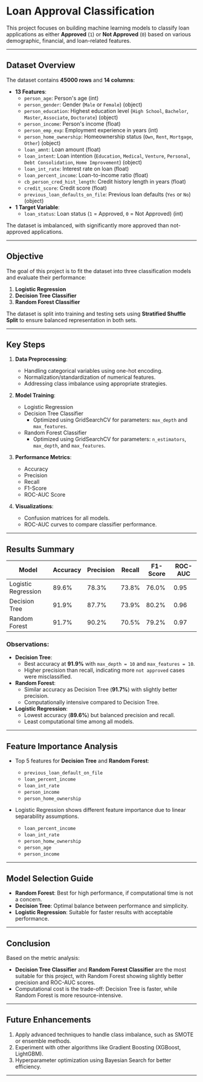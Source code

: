 # Loan Approval Classification

This project focuses on building machine learning models to classify loan applications as either **Approved** (`1`) or **Not Approved** (`0`) based on various demographic, financial, and loan-related features.

---

## Dataset Overview

The dataset contains **45000 rows** and **14 columns**:
- **13 Features**:
  - `person_age`: Person's age (int)
  - `person_gender`: Gender (`Male` or `Female`) (object)
  - `person_education`: Highest education level (`High School`, `Bachelor`, `Master`, `Associate`, `Doctorate`) (object)
  - `person_income`: Person's income (float)
  - `person_emp_exp`: Employment experience in years (int)
  - `person_home_ownership`: Homeownership status (`Own`, `Rent`, `Mortgage`, `Other`) (object)
  - `loan_amnt`: Loan amount (float)
  - `loan_intent`: Loan intention (`Education`, `Medical`, `Venture`, `Personal`, `Debt Consolidation`, `Home Improvement`) (object)
  - `loan_int_rate`: Interest rate on loan (float)
  - `loan_percent_income`: Loan-to-income ratio (float)
  - `cb_person_cred_hist_length`: Credit history length in years (float)
  - `credit_score`: Credit score (float)
  - `previous_loan_defaults_on_file`: Previous loan defaults (`Yes` or `No`) (object)
- **1 Target Variable**:
  - `loan_status`: Loan status (`1` = Approved, `0` = Not Approved) (int)

The dataset is imbalanced, with significantly more approved than not-approved applications.

---

## Objective

The goal of this project is to fit the dataset into three classification models and evaluate their performance:
1. **Logistic Regression**
2. **Decision Tree Classifier**
3. **Random Forest Classifier**

The dataset is split into training and testing sets using **Stratified Shuffle Split** to ensure balanced representation in both sets.

---

## Key Steps

1. **Data Preprocessing**:
   - Handling categorical variables using one-hot encoding.
   - Normalization/standardization of numerical features.
   - Addressing class imbalance using appropriate strategies.

2. **Model Training**:
   - Logistic Regression
   - Decision Tree Classifier
     - Optimized using GridSearchCV for parameters: `max_depth` and `max_features`.
   - Random Forest Classifier
     - Optimized using GridSearchCV for parameters: `n_estimators`, `max_depth`, and `max_features`.

3. **Performance Metrics**:
   - Accuracy
   - Precision
   - Recall
   - F1-Score
   - ROC-AUC Score

4. **Visualizations**:
   - Confusion matrices for all models.
   - ROC-AUC curves to compare classifier performance.

---

## Results Summary

| Model                  | Accuracy | Precision | Recall | F1-Score | ROC-AUC |
|------------------------|----------|-----------|--------|----------|---------|
| Logistic Regression    | 89.6%    | 78.3%     | 73.8%  | 76.0%    | 0.95    |
| Decision Tree          | 91.9%    | 87.7%     | 73.9%  | 80.2%    | 0.96    |
| Random Forest          | 91.7%    | 90.2%     | 70.5%  | 79.2%    | 0.97    |

### Observations:
- **Decision Tree**: 
  - Best accuracy at **91.9%** with `max_depth = 10` and `max_features = 10`.
  - Higher precision than recall, indicating more `not approved` cases were misclassified.
- **Random Forest**:
  - Similar accuracy as Decision Tree (**91.7%**) with slightly better precision.
  - Computationally intensive compared to Decision Tree.
- **Logistic Regression**:
  - Lowest accuracy (**89.6%**) but balanced precision and recall.
  - Least computational time among all models.

---

## Feature Importance Analysis

- Top 5 features for **Decision Tree** and **Random Forest**:
  - `previous_loan_default_on_file`
  - `loan_percent_income`
  - `loan_int_rate`
  - `person_income`
  - `person_home_ownership`

- Logistic Regression shows different feature importance due to linear separability assumptions.
  - `loan_percent_income`
  - `loan_int_rate`
  - `person_homw_ownership`
  - `person_age`
  - `person_income`

---

## Model Selection Guide

- **Random Forest**: Best for high performance, if computational time is not a concern.
- **Decision Tree**: Optimal balance between performance and simplicity.
- **Logistic Regression**: Suitable for faster results with acceptable performance.

---

## Conclusion

Based on the metric analysis:
- **Decision Tree Classifier** and **Random Forest Classifier** are the most suitable for this project, with Random Forest showing slightly better precision and ROC-AUC scores.
- Computational cost is the trade-off: Decision Tree is faster, while Random Forest is more resource-intensive.

---

## Future Enhancements

1. Apply advanced techniques to handle class imbalance, such as SMOTE or ensemble methods.
2. Experiment with other algorithms like Gradient Boosting (XGBoost, LightGBM).
3. Hyperparameter optimization using Bayesian Search for better efficiency.

---
